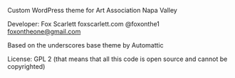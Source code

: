 Custom WordPress theme for Art Association Napa Valley

Developer: Fox Scarlett foxscarlett.com @foxonthe1  foxontheone@gmail.com


Based on the underscores base theme by Automattic

License: GPL 2  (that means that all this code is open source and cannot be copyrighted) 
